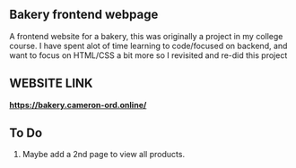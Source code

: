## Bakery frontend webpage

A frontend website for a bakery, this was originally a project in my college course. I have spent alot of time learning to code/focused on backend, and want to focus on HTML/CSS a bit more so I revisited and re-did this project

## WEBSITE LINK
**https://bakery.cameron-ord.online/**


## To Do
1. Maybe add a 2nd page to view all products. 